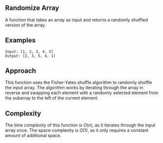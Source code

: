 ## Randomize Array

A function that takes an array as input and returns a randomly shuffled version of the array.

## Examples

```
Input: [1, 2, 3, 4, 5]
Output: [2, 3, 5, 4, 1]
```

## Approach

This function uses the Fisher-Yates shuffle algorithm to randomly shuffle the input array. The algorithm works by iterating through the array in reverse and swapping each element with a randomly selected element from the subarray to the left of the current element.

## Complexity

The time complexity of this function is $O(n)$, as it iterates through the input array once. The space complexity is $O(1)$, as it only requires a constant amount of additional space.
